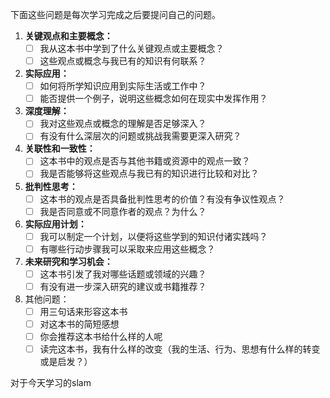 下面这些问题是每次学习完成之后要提问自己的问题。
1. **关键观点和主要概念：**
    - [ ] 我从这本书中学到了什么关键观点或主要概念？
    - [ ] 这些观点或概念与我已有的知识有何联系？
2. **实际应用：**
    - [ ] 如何将所学知识应用到实际生活或工作中？
    - [ ] 能否提供一个例子，说明这些概念如何在现实中发挥作用？
3. **深度理解：**
    - [ ] 我对这些观点或概念的理解是否足够深入？
    - [ ] 有没有什么深层次的问题或挑战我需要更深入研究？
4. **关联性和一致性：**
    - [ ] 这本书中的观点是否与其他书籍或资源中的观点一致？
    - [ ] 我是否能够将这些观点与我已有的知识进行比较和对比？
5. **批判性思考：**
    - [ ] 这本书的观点是否具备批判性思考的价值？有没有争议性观点？
    - [ ] 我是否同意或不同意作者的观点？为什么？
6. **实际应用计划：**
    - [ ] 我可以制定一个计划，以便将这些学到的知识付诸实践吗？
    - [ ] 有哪些行动步骤我可以采取来应用这些概念？
7. **未来研究和学习机会：**
    - [ ] 这本书引发了我对哪些话题或领域的兴趣？
    - [ ] 有没有进一步深入研究的建议或书籍推荐？
8. 其他问题：
    - [ ] 用三句话来形容这本书
    - [ ] 对这本书的简短感想
    - [ ] 你会推荐这本书给什么样的人呢
    - [ ] 读完这本书，我有什么样的改变（我的生活、行为、思想有什么样的转变或是启发？）

对于今天学习的slam
